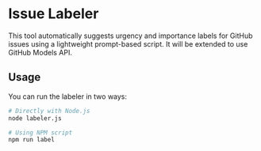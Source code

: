 # Issue Labeler

This tool automatically suggests urgency and importance labels for GitHub issues using a lightweight prompt-based script. It will be extended to use GitHub Models API.

## Usage

You can run the labeler in two ways:

```bash
# Directly with Node.js
node labeler.js

# Using NPM script
npm run label
```